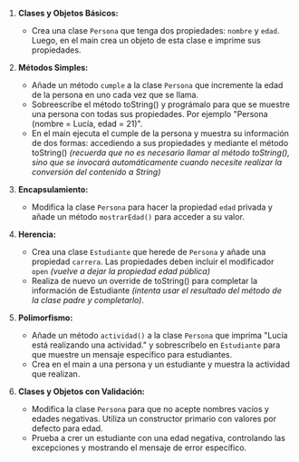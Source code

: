 1. **Clases y Objetos Básicos:**
    - Crea una clase `Persona` que tenga dos propiedades: `nombre` y `edad`. Luego, en el main crea un objeto de esta clase e imprime sus propiedades.

2. **Métodos Simples:**
    - Añade un método `cumple` a la clase `Persona` que incremente la edad de la persona en uno cada vez que se llama.
    - Sobreescribe el método toString() y prográmalo para que se muestre una persona con todas sus propiedades.
      Por ejemplo "Persona (nombre = Lucía, edad = 21)".
    - En el main ejecuta el cumple de la persona y muestra su información de dos formas: accediendo a sus propiedades y mediante el método toString()
      *(recuerda que no es necesario llamar al método toString(), sino que se invocará automáticamente cuando necesite realizar la conversión del contenido a String)*

3. **Encapsulamiento:**
    - Modifica la clase `Persona` para hacer la propiedad `edad` privada y añade un método `mostrarEdad()` para acceder a su valor.

4. **Herencia:**
    - Crea una clase `Estudiante` que herede de `Persona` y añade una propiedad `carrera`. Las propiedades deben incluir el modificador `open` *(vuelve a dejar la propiedad edad pública)*
    - Realiza de nuevo un override de toString() para completar la información de Estudiante *(intenta usar el resultado del método de la clase padre y completarlo)*.

5. **Polimorfismo:**
    - Añade un método `actividad()` a la clase `Persona` que imprima "Lucía está realizando una actividad." y sobrescríbelo en `Estudiante` para que muestre un mensaje específico para estudiantes.
    - Crea en el main a una persona y un estudiante y muestra la actividad que realizan.

6. **Clases y Objetos con Validación:**
    - Modifica la clase `Persona` para que no acepte nombres vacíos y edades negativas. Utiliza un constructor primario con valores por defecto para edad.
    - Prueba a crer un estudiante con una edad negativa, controlando las excepciones y mostrando el mensaje de error específico.
    
